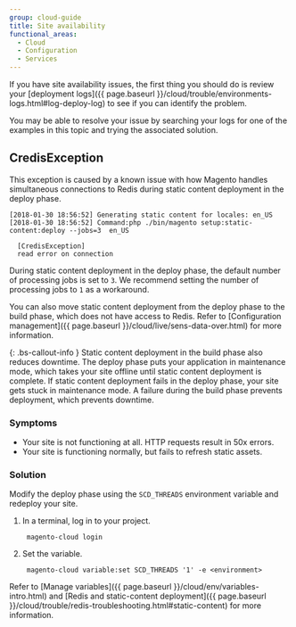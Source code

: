 ```yaml
---
group: cloud-guide
title: Site availability
functional_areas:
  - Cloud
  - Configuration
  - Services
---
```


If you have site availability issues, the first thing you should do is review your [deployment logs]({{ page.baseurl }}/cloud/trouble/environments-logs.html#log-deploy-log) to see if you can identify the problem.

You may be able to resolve your issue by searching your logs for one of the examples in this topic and trying the associated solution.

## CredisException

This exception is caused by a known issue with how Magento handles simultaneous connections to Redis during static content deployment in the deploy phase.

    [2018-01-30 18:56:52] Generating static content for locales: en_US
    [2018-01-30 18:56:52] Command:php ./bin/magento setup:static-content:deploy --jobs=3  en_US

      [CredisException]
      read error on connection

During static content deployment in the deploy phase, the default number of processing jobs is set to `3`. We recommend setting the number of processing jobs to `1` as a workaround.

You can also move static content deployment from the deploy phase to the build phase, which does not have access to Redis. Refer to [Configuration management]({{ page.baseurl }}/cloud/live/sens-data-over.html) for more information.

{: .bs-callout-info }
Static content deployment in the build phase also reduces downtime. The deploy phase puts your application in maintenance mode, which takes your site offline until static content deployment is complete. If static content deployment fails in the deploy phase, your site gets stuck in maintenance mode. A failure during the build phase prevents deployment, which prevents downtime.

### Symptoms

- Your site is not functioning at all. HTTP requests result in 50x errors.
- Your site is functioning normally, but fails to refresh static assets.

### Solution

Modify the deploy phase using the `SCD_THREADS` environment variable and redeploy your site.

1. In a terminal, log in to your project.

        magento-cloud login

1. Set the variable.

        magento-cloud variable:set SCD_THREADS '1' -e <environment>

Refer to [Manage variables]({{ page.baseurl }}/cloud/env/variables-intro.html) and [Redis and static-content deployment]({{ page.baseurl }}/cloud/trouble/redis-troubleshooting.html#static-content) for more information.